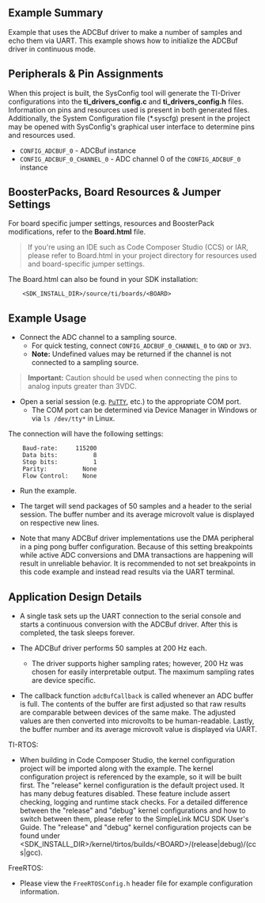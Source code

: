 ## Example Summary

Example that uses the ADCBuf driver to make a number of samples
and echo them via UART. This example shows how to initialize the
ADCBuf driver in continuous mode.

## Peripherals & Pin Assignments

When this project is built, the SysConfig tool will generate the TI-Driver
configurations into the __ti_drivers_config.c__ and __ti_drivers_config.h__
files. Information on pins and resources used is present in both generated
files. Additionally, the System Configuration file (\*.syscfg) present in the
project may be opened with SysConfig's graphical user interface to determine
pins and resources used.

* `CONFIG_ADCBUF_0` - ADCBuf instance
* `CONFIG_ADCBUF_0_CHANNEL_0` - ADC channel 0 of the `CONFIG_ADCBUF_0` instance

## BoosterPacks, Board Resources & Jumper Settings

For board specific jumper settings, resources and BoosterPack modifications,
refer to the __Board.html__ file.

> If you're using an IDE such as Code Composer Studio (CCS) or IAR, please
refer to Board.html in your project directory for resources used and
board-specific jumper settings.

The Board.html can also be found in your SDK installation:

        <SDK_INSTALL_DIR>/source/ti/boards/<BOARD>

## Example Usage

* Connect the ADC channel to a sampling source.
    * For quick testing, connect `CONFIG_ADCBUF_0_CHANNEL_0` to `GND` or `3V3`.
    * __Note:__ Undefined values may be returned if the channel is not connected
      to a sampling source.

>__Important:__ Caution should be used when connecting the pins to analog
inputs greater than 3VDC.

* Open a serial session (e.g. [`PuTTY`](http://www.putty.org/ "PuTTY's
Homepage"), etc.) to the appropriate COM port.
    * The COM port can be determined via Device Manager in Windows or via
`ls /dev/tty*` in Linux.

The connection will have the following settings:
```
    Baud-rate:     115200
    Data bits:          8
    Stop bits:          1
    Parity:          None
    Flow Control:    None
```

* Run the example.

* The target will send packages of 50 samples and a header to the serial
session. The buffer number and its average microvolt value is displayed
on respective new lines.

* Note that many ADCBuf driver implementations use the DMA peripheral in a
ping pong buffer configuration. Because of this setting breakpoints while
active ADC conversions and DMA transactions are happening will result in
unreliable behavior. It is recommended to not set breakpoints in this code
example and instead read results via the UART terminal.

## Application Design Details

* A single task sets up the UART connection to the serial console and starts
a continuous conversion with the ADCBuf driver. After this is completed, the
task sleeps forever.

* The ADCBuf driver performs 50 samples at 200 Hz each.
    * The driver supports higher sampling rates; however, 200 Hz was chosen for
easily interpretable output. The maximum sampling rates are device specific.

* The callback function `adcBufCallback` is called whenever an ADC buffer is
full. The contents of the buffer are first adjusted so that raw results are
comparable between devices of the same make. The adjusted values are then
converted into microvolts to be human-readable. Lastly, the buffer number and
its average microvolt value is displayed via UART.

TI-RTOS:

* When building in Code Composer Studio, the kernel configuration project will
be imported along with the example. The kernel configuration project is
referenced by the example, so it will be built first. The "release" kernel
configuration is the default project used. It has many debug features disabled.
These feature include assert checking, logging and runtime stack checks. For a
detailed difference between the "release" and "debug" kernel configurations and
how to switch between them, please refer to the SimpleLink MCU SDK User's
Guide. The "release" and "debug" kernel configuration projects can be found
under &lt;SDK_INSTALL_DIR&gt;/kernel/tirtos/builds/&lt;BOARD&gt;/(release|debug)/(ccs|gcc).

FreeRTOS:

* Please view the `FreeRTOSConfig.h` header file for example configuration
information.
